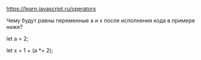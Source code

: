 https://learn.javascript.ru/operators

Чему будут равны переменные a и x после исполнения кода в примере ниже?

let a = 2;

let x = 1 + (a *= 2);

